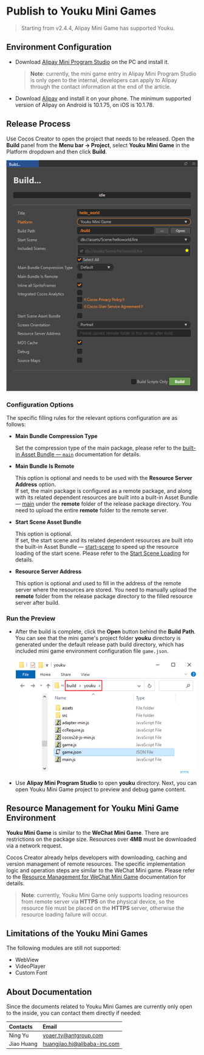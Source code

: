 # Publish to Youku Mini Games

> Starting from v2.4.4, Alipay Mini Game has supported Youku.

## Environment Configuration

- Download [Alipay Mini Program Studio](https://opendocs.alipay.com/mini/ide/download) on the PC and install it.

  > **Note**: currently, the mini game entry in Alipay Mini Program Studio is only open to the internal, developers can apply to Alipay through the contact information at the end of the article.

- Download [Alipay](https://mobile.alipay.com/index.htm) and install it on your phone. The minimum supported version of Alipay on Android is 10.1.75, on iOS is 10.1.78.

## Release Process

Use Cocos Creator to open the project that needs to be released. Open the **Build** panel from the **Menu bar -> Project**, select **Youku Mini Game** in the Platform dropdown and then click **Build**.

![](./publish-alipay-mini-games/build_option.png)

### Configuration Options

The specific filling rules for the relevant options configuration are as follows:

- **Main Bundle Compression Type**

  Set the compression type of the main package, please refer to the [built-in Asset Bundle — `main`](../asset-manager/bundle.md#the-built-in-asset-bundle) documentation for details.

- **Main Bundle Is Remote**

  This option is optional and needs to be used with the **Resource Server Address** option.<br>
  If set, the main package is configured as a remote package, and along with its related dependent resources are built into a built-in Asset Bundle — [main](../asset-manager/bundle.md#the-built-in-asset-bundle) under the **remote** folder of the release package directory. You need to upload the entire **remote** folder to the remote server.

- **Start Scene Asset Bundle**

  This option is optional.<br>
  If set, the start scene and its related dependent resources are built into the built-in Asset Bundle — [start-scene](../asset-manager/bundle.md#the-built-in-asset-bundle) to speed up the resource loading of the start scene. Please refer to the [Start Scene Loading](publish-wechatgame.md#speed-up-the-loading-of-the-start-scene) for details.

- **Resource Server Address**

  This option is optional and used to fill in the address of the remote server where the resources are stored. You need to manually upload the **remote** folder from the release package directory to the filled resource server after build.

### Run the Preview

- After the build is complete, click the **Open** button behind the **Build Path**. You can see that the mini game's project folder **youku** directory is generated under the default release path build directory, which has included mini game environment configuration file `game.json`.

  ![](./publish-alipay-mini-games/build.png)

- Use **Alipay Mini Program Studio** to open **youku** directory. Next, you can open Youku Mini Game project to preview and debug game content.

## Resource Management for Youku Mini Game Environment

**Youku Mini Game** is similar to the **WeChat Mini Game**. There are restrictions on the package size. Resources over **4MB** must be downloaded via a network request.

Cocos Creator already helps developers with downloading, caching and version management of remote resources. The specific implementation logic and operation steps are similar to the WeChat Mini game. Please refer to the [Resource Management for WeChat Mini Game](./publish-wechatgame.md#resource-management-for-the-wechat-mini-games) documentation for details.

> **Note**: currently, Youku Mini Game only supports loading resources from remote server via **HTTPS** on the physical device, so the resource file must be placed on the **HTTPS** server, otherwise the resource loading failure will occur.

## Limitations of the Youku Mini Games

The following modules are still not supported:

- WebView
- VideoPlayer
- Custom Font

## About Documentation

Since the documents related to Youku Mini Games are currently only open to the inside, you can contact them directly if needed:

| Contacts | Email |
| :----- | :----- |
| Ning Yu | yoaer.ty@antgroup.com      |
| Jiao Huang | huangjiao.hj@alibaba-inc.com |
